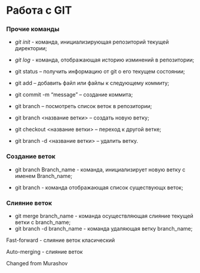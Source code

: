 # Работа с GIT

### Прочие команды

* *git init* - команда, инициализирующая репозиторий текущей директории;

* *git log* - команда, отображающая историю изминений в репозитории;

* git status – получить информацию от git о его текущем состоянии;

* git add – добавить файл или файлы к следующему коммиту;

* git commit -m “message” – создание коммита;

* git branch – посмотреть список веток в репозитории;

* git branch <название ветки> – создать новую ветку;

* git checkout <название ветки> – переход к другой ветке;

* git branch -d <название ветки> – удалить ветку.

### Создание веток

*  git branch Branch_name - команда, инициализирует новую ветку с именем Branch_name;

*  git branch - команда отображающая список существующх веток;

### Слияние веток

* git merge branch_name - команда осуществляющая слияние текущей ветки с branch_name;
* git branch -d branch_name - команда удаляющая ветку branch_name;

Fast-forward - слияние веток класический 

Auto-merging - слияние веток

Changed from Murashov

